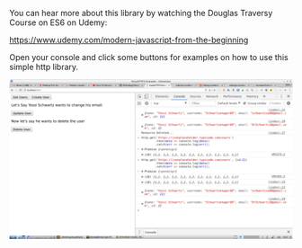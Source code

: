 You can hear more about this library by watching the Douglas Traversy Course on ES6 on Udemy:

https://www.udemy.com/modern-javascript-from-the-beginning

Open your console and click some buttons for examples on how to use this simple http library.

<img src="easy-http.png">